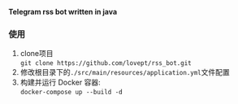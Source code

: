 **Telegram rss bot written in java**

### 使用

1. clone项目   
`git clone https://github.com/lovept/rss_bot.git`
2. 修改根目录下的`./src/main/resources/application.yml`文件配置
3. 构建并运行 Docker 容器:   
`docker-compose up --build -d`
